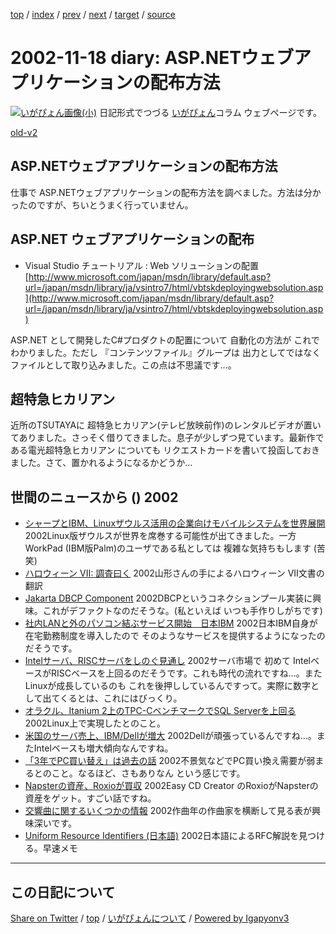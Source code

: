 [top](../index.html) 
 / [index](index.html) 
 / [prev](ig021115.html) 
 / [next](ig021120.html) 
 / [target](https://igapyon.github.io/diary/2002/ig021118.html) 
 / [source](https://github.com/igapyon/diary/blob/gh-pages/2002/ig021118.src.md) 

2002-11-18 diary: ASP.NETウェブアプリケーションの配布方法
=====================================================================================================
[![いがぴょん画像(小)](https://igapyon.github.io/diary/images/iga200306s.jpg "いがぴょん")](https://igapyon.github.io/diary/memo/memoigapyon.html) 日記形式でつづる [いがぴょん](https://igapyon.github.io/diary/memo/memoigapyon.html)コラム ウェブページです。

[old-v2](ig021118-orig.html)

## ASP.NETウェブアプリケーションの配布方法

仕事で ASP.NETウェブアプリケーションの配布方法を調べました。方法は分かったのですが、ちいとうまく行っていません。


## ASP.NET ウェブアプリケーションの配布

* Visual Studio チュートリアル : Web ソリューションの配置
  [http://www.microsoft.com/japan/msdn/library/default.asp?url=/japan/msdn/library/ja/vsintro7/html/vbtskdeployingwebsolution.asp](http://www.microsoft.com/japan/msdn/library/default.asp?url=/japan/msdn/library/ja/vsintro7/html/vbtskdeployingwebsolution.asp)

ASP.NET として開発したC#プロダクトの配置について 自動化の方法が これでわかりました。ただし 『コンテンツファイル』グループは 出力としてではなく ファイルとして取り込みました。この点は不思議です…。

## 超特急ヒカリアン

近所のTSUTAYAに 超特急ヒカリアン(テレビ放映前作)のレンタルビデオが置いてありました。さっそく借りてきました。息子が少しずつ見ています。最新作である電光超特急ヒカリアン についても リクエストカードを書いて投函しておきました。さて、置かれるようになるかどうか…

## 世間のニュースから () 2002

* [シャープとIBM、Linuxザウルス活用の企業向けモバイルシステムを世界展開](http://www.zdnet.co.jp/news/0211/15/njbt_02.html)  2002Linux版ザウルスが世界を席巻する可能性が出てきました。一方 WorkPad (IBM版Palm)のユーザである私としては 複雑な気持ちもします (苦笑)
* [ハロウィーン VII: 調査曰く](http://cruel.org/freeware/halloween7j.html)  2002山形さんの手によるハロウィーン VII文書の翻訳
* [Jakarta  DBCP Component](http://jakarta.apache.org/commons/dbcp.html)  2002DBCPというコネクションプール実装に興味。これがデファクトなのだそうな。(私といえば いつも手作りしがちです)
* [社内LANと外のパソコン結ぶサービス開始　日本IBM](http://www.asahi.com/business/update/1115/009.html)  2002日本IBM自身が在宅勤務制度を導入したので そのようなサービスを提供するようになったのだそうです。
* [Intelサーバ、RISCサーバをしのぐ見通し](http://www.zdnet.co.jp/news/0211/15/nebt_11.html)  2002サーバ市場で 初めて IntelベースがRISCベースを上回るのだそうです。これも時代の流れですね…。また Linuxが成長しているのも これを後押ししているんですって。実際に数字として出てくるとは、これにはびっくり。
* [オラクル、Itanium 2上のTPC-CベンチマークでSQL Serverを上回る](http://www.zdnet.co.jp/enterprise/0211/14/n16.html)  2002Linux上で実現したとのこと。
* [米国のサーバ売上、IBM/Dellが増大](http://www.zdnet.co.jp/news/0211/15/nebt_10.html)  2002Dellが頑張っているんですね…。またIntelベースも増大傾向なんですね。
* [「3年でPC買い替え」は過去の話](http://www.zdnet.co.jp/news/0211/16/nebt_13.html)  2002不景気などでPC買い換え需要が弱まるとのこと。なるほど、さもありなん という感じです。
* [Napsterの資産、Roxioが買収](http://www.zdnet.co.jp/news/0211/16/nebt_15.html)  2002Easy CD Creator のRoxioがNapsterの資産をゲット。すごい話ですね。
* [交響曲に関するいくつかの情報](http://www.kanzaki.com/music/symphonies.html)  2002作曲年の作曲家を横断して見る表が興味深いです。
* [Uniform Resource Identifiers (日本語)](http://www.studyinghttp.net/uri.html)  2002日本語によるRFC解説を見つける。早速メモ


----------------------------------------------------------------------------------------------------

## この日記について

[Share on Twitter](https://twitter.com/intent/tweet?hashtags=igapyon%2Cdiary%2C%E3%81%84%E3%81%8C%E3%81%B4%E3%82%87%E3%82%93&text=ASP.NET%E3%82%A6%E3%82%A7%E3%83%96%E3%82%A2%E3%83%97%E3%83%AA%E3%82%B1%E3%83%BC%E3%82%B7%E3%83%A7%E3%83%B3%E3%81%AE%E9%85%8D%E5%B8%83%E6%96%B9%E6%B3%95&url=https%3A%2F%2Figapyon.github.io%2Fdiary%2F2002%2Fig021118.html) / [top](../index.html) / [いがぴょんについて](https://igapyon.github.io/diary/memo/memoigapyon.html) / [Powered by Igapyonv3](https://github.com/igapyon/igapyonv3)
